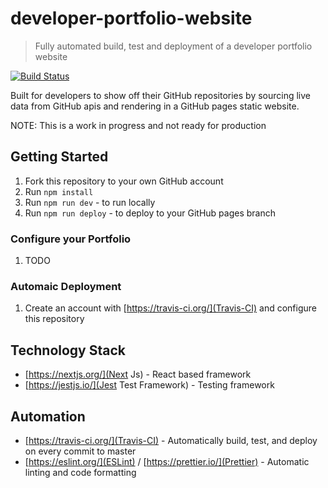 # developer-portfolio-website

> Fully automated build, test and deployment of a developer portfolio website

[![Build Status](https://api.travis-ci.org/jameslawler/developer-portfolio-website.png?branch=master)](https://travis-ci.org/jameslawler/developer-portfolio-website)

Built for developers to show off their GitHub repositories by sourcing live data from GitHub apis and rendering in a GitHub pages static website.

NOTE: This is a work in progress and not ready for production

## Getting Started

1. Fork this repository to your own GitHub account
2. Run `npm install`
3. Run `npm run dev` - to run locally
4. Run `npm run deploy` - to deploy to your GitHub pages branch

### Configure your Portfolio

1. TODO

### Automaic Deployment

1. Create an account with [https://travis-ci.org/](Travis-CI) and configure this repository

## Technology Stack

- [https://nextjs.org/](Next Js) - React based framework
- [https://jestjs.io/](Jest Test Framework) - Testing framework

## Automation

- [https://travis-ci.org/](Travis-CI) - Automatically build, test, and deploy on every commit to master
- [https://eslint.org/](ESLint) / [https://prettier.io/](Prettier) - Automatic linting and code formatting

